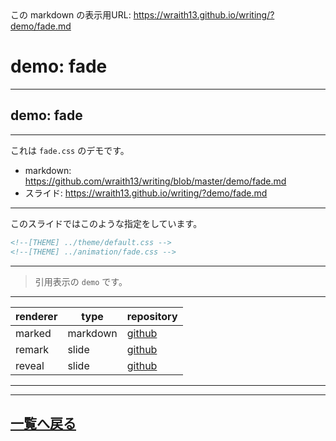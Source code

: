 <!--[NOWRITING]-->
<link rel="canonical" href="https://wraith13.github.io/writing/?demo/fade.md" />
この markdown の表示用URL: <a rel="canonical" href="https://wraith13.github.io/writing/?demo/fade.md">https://wraith13.github.io/writing/?demo/fade.md</a>
<!--[/NOWRITING]-->
<!--[WRTING-CONFING]
{
    "renderer": "remark"
}
-->
<!--
class: center, middle
-->

# demo:  fade

---

<!--
layout: true
-->

## demo: fade

---

これは `fade.css` のデモです。

- markdown: <https://github.com/wraith13/writing/blob/master/demo/fade.md>
- スライド: <https://wraith13.github.io/writing/?demo/fade.md>

---

このスライドではこのような指定をしています。

```HTML
<!--[THEME] ../theme/default.css -->
<!--[THEME] ../animation/fade.css -->
```

---

> 引用表示の `demo` です。

---

| renderer | type     | repository                                      |
| -------- | -------- | ----------------------------------------------- |
| marked   | markdown | [github](https://github.com/markedjs/marked)    |
| remark   | slide    | [github](https://github.com/gnab/remark)        |
| reveal   | slide    | [github](https://github.com/hakimel/reveal.js/) |

---

<!--
layout: true
-->

---

<!--
class: center, middle
-->

## [一覧へ戻る](index.md)
